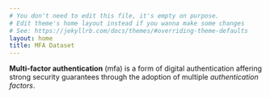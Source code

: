 ```yaml
---
# You don't need to edit this file, it's empty on purpose.
# Edit theme's home layout instead if you wanna make some changes
# See: https://jekyllrb.com/docs/themes/#overriding-theme-defaults
layout: home
title: MFA Dataset
---
```


**Multi-factor authentication** (mfa) is a form of digital authentication affering strong security guarantees through the adoption of multiple *authentication factors*.
